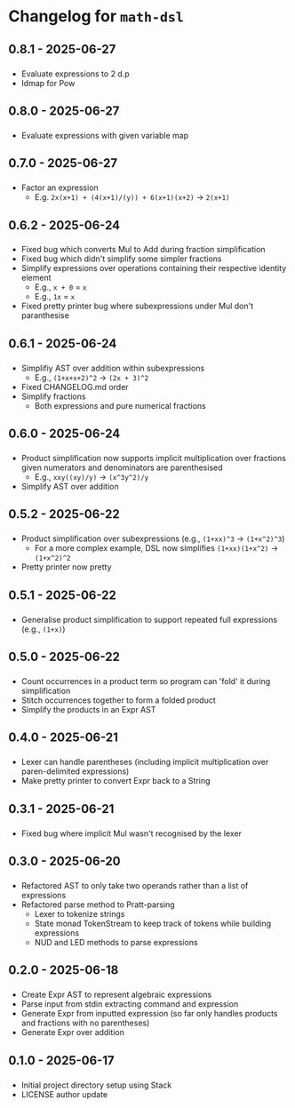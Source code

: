 # Changelog for `math-dsl`

## 0.8.1 - 2025-06-27

###
- Evaluate expressions to 2 d.p
- Idmap for Pow

## 0.8.0 - 2025-06-27

###
- Evaluate expressions with given variable map

## 0.7.0 - 2025-06-27

###
- Factor an expression
  - E.g. `2x(x+1) + (4(x+1)/(y)) + 6(x+1)(x+2)` -> `2(x+1)`

## 0.6.2 - 2025-06-24

###
- Fixed bug which converts Mul to Add during fraction simplification
- Fixed bug which didn't simplify some simpler fractions
- Simplify expressions over operations containing their respective identity element
  - E.g., `x + 0` = `x`
  - E.g., `1x` = `x`
- Fixed pretty printer bug where subexpressions under Mul don't paranthesise 

## 0.6.1 - 2025-06-24

###
- Simplifiy AST over addition within subexpressions
  - E.g., `(1+x+x+2)^2` -> `(2x + 3)^2`
- Fixed CHANGELOG.md order
- Simplify fractions
  - Both expressions and pure numerical fractions

## 0.6.0 - 2025-06-24

###
- Product simplification now supports implicit multiplication over fractions given numerators and denominators are parenthesised  
  - E.g., `xxy((xy)/y)` -> `(x^3y^2)/y`
- Simplify AST over addition

## 0.5.2 - 2025-06-22

###
- Product simplification over subexpressions (e.g., `(1+xx)^3` -> `(1+x^2)^3`)  
  - For a more complex example, DSL now simplifies `(1+xx)(1+x^2)` -> `(1+x^2)^2`
- Pretty printer now pretty

## 0.5.1 - 2025-06-22

### 
- Generalise product simplification to support repeated full expressions (e.g., `(1+x)`)

## 0.5.0 - 2025-06-22

###
- Count occurrences in a product term so program can 'fold' it during simplification
- Stitch occurrences together to form a folded product
- Simplify the products in an Expr AST

## 0.4.0 - 2025-06-21

###
- Lexer can handle parentheses (including implicit multiplication over paren-delimited expressions)
- Make pretty printer to convert Expr back to a String

## 0.3.1 - 2025-06-21

###
- Fixed bug where implicit Mul wasn't recognised by the lexer

## 0.3.0 - 2025-06-20

###
- Refactored AST to only take two operands rather than a list of expressions
- Refactored parse method to Pratt-parsing
  - Lexer to tokenize strings
  - State monad TokenStream to keep track of tokens while building expressions
  - NUD and LED methods to parse expressions

## 0.2.0 - 2025-06-18

###
- Create Expr AST to represent algebraic expressions
- Parse input from stdin extracting command and expression
- Generate Expr from inputted expression (so far only handles products and fractions with no parentheses)
- Generate Expr over addition

## 0.1.0 - 2025-06-17

###
- Initial project directory setup using Stack
- LICENSE author update